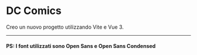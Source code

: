 # DC Comics

Creo un nuovo progetto utilizzando Vite e Vue 3. <br>

---

#### PS: I font utilizzati sono Open Sans e Open Sans Condensed
